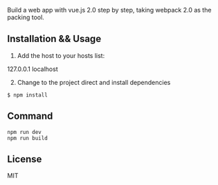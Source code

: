 Build a web app with vue.js 2.0 step by step, taking webpack 2.0 as the packing tool.

## Installation && Usage

1. Add the host to your hosts list:

127.0.0.1	localhost

2. Change to the project direct and install dependencies

```
$ npm install
```

## Command

```
npm run dev
npm run build
```
## License

MIT
